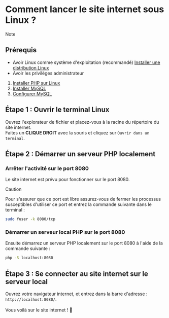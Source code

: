 # Comment lancer le site internet sous Linux ?

> [!NOTE]
> ## Prérequis
> - Avoir Linux comme système d'exploitation (recommandé) [Installer une distribution Linux](https://www.linux.org/pages/download/)
> - Avoir les privilèges administrateur
> 1. [Installer PHP sur Linux](install_php.md)
> 2. [Installer MySQL](install_mysql.md)
> 3. [Configurer MySQL](config_mysql.md)

## Étape 1 : Ouvrir le terminal Linux
Ouvrez l'explorateur de fichier et placez-vous à la racine du répertoire du site internet.<br>
Faites un **CLIQUE DROIT** avec la souris et cliquez sur `Ouvrir dans un terminal`.

## Étape 2 : Démarrer un serveur PHP localement
### Arrêter l'activité sur le port 8080
Le site internet est prévu pour fonctionner sur le port 8080.<br>
> [!CAUTION]
> Pour s'assurer que ce port est libre assurez-vous de fermer les processus susceptibles d'utiliser ce port et entrez la commande suivante dans le terminal :

```bash
sudo fuser -k 8080/tcp
```

### Démarrer un serveur local PHP sur le port 8080
Ensuite démarrez un serveur PHP localement sur le port 8080 à l'aide de la commande suivante :

```bash
php -S localhost:8080
```

## Étape 3 : Se connecter au site internet sur le serveur local
Ouvrez votre navigateur internet, et entrez dans la barre d'adresse : `http://localhost:8080/`.<br><br>
Vous voilà sur le site internet ! 🎉

